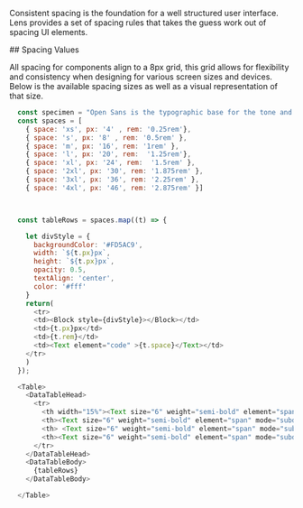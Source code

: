 <div class="component-desc"><p>Consistent spacing is the foundation for a well structured user interface. Lens provides a set of spacing rules that takes the guess work out of spacing UI elements.</p></div>

<div class="doc-section-divider"></div>

<section id="rules" class="doc-section">
## Spacing Values

All spacing for components align to a 8px grid, this grid allows for flexibility and consistency when designing for various screen sizes and devices. Below is the available spacing sizes as well as a visual representation of that size.
</section>

```js noeditor
  const specimen = "Open Sans is the typographic base for the tone and content of Lens’, Lookers design system"
  const spaces = [
    { space: 'xs', px: '4' , rem: '0.25rem'},
    { space: 's', px: '8' , rem: '0.5rem' },
    { space: 'm', px: '16', rem: '1rem' },
    { space: 'l', px: '20', rem:  '1.25rem'},
    { space: 'xl', px: '24', rem:  '1.5rem' },
    { space: '2xl', px: '30', rem: '1.875rem' },
    { space: '3xl', px: '36', rem: '2.25rem' },
    { space: '4xl', px: '46', rem: '2.875rem' }]



  const tableRows = spaces.map((t) => {

    let divStyle = {
      backgroundColor: '#FD5AC9',
      width: `${t.px}px`,
      height: `${t.px}px`,
      opacity: 0.5,
      textAlign: 'center',
      color: '#fff'
    }
    return(
      <tr>
      <td><Block style={divStyle}></Block></td>
      <td>{t.px}px</td>
      <td>{t.rem}</td>
      <td><Text element="code" >{t.space}</Text></td>
    </tr>
    )
  });

  <Table>
    <DataTableHead>
      <tr>
        <th width="15%"><Text size="6" weight="semi-bold" element="span" mode="subdued">SIZE</Text></th>
        <th><Text size="6" weight="semi-bold" element="span" mode="subdued">PX VALUE</Text></th>
        <th> <Text size="6" weight="semi-bold" element="span" mode="subdued">REM VALUE</Text></th>
        <th><Text size="6" weight="semi-bold" element="span" mode="subdued">LENS REFERENCE</Text></th>
      </tr>
    </DataTableHead>
    <DataTableBody>
      {tableRows}
    </DataTableBody>

  </Table>
```


